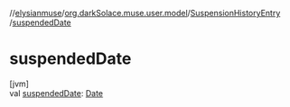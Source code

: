 //[elysianmuse](../../../index.md)/[org.darkSolace.muse.user.model](../index.md)/[SuspensionHistoryEntry](index.md)
/[suspendedDate](suspended-date.md)

# suspendedDate

[jvm]\
val [suspendedDate](suspended-date.md): [Date](https://docs.oracle.com/javase/8/docs/api/java/util/Date.html)

